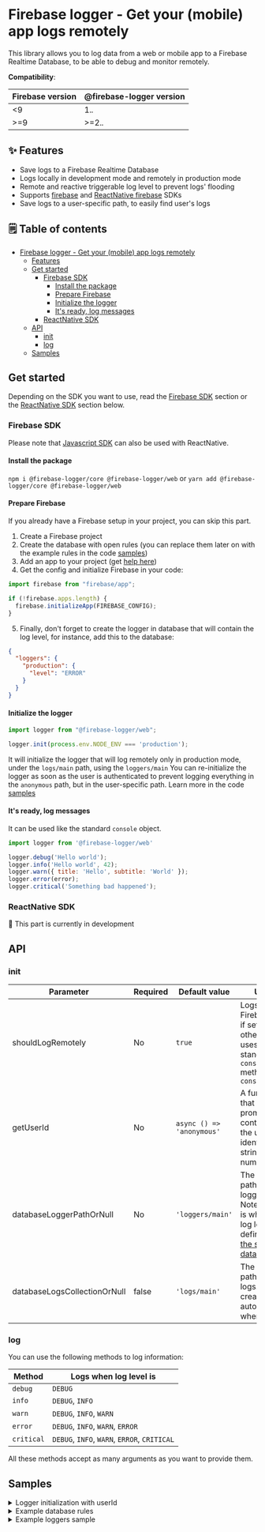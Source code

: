 # Firebase logger - Get your (mobile) app logs remotely

This library allows you to log data from a web or mobile app to a Firebase Realtime Database, to be able to debug and
monitor remotely.

**Compatibility**:

|Firebase version|@firebase-logger version|
|---|---|
| <9 | 1.*.* |
| >=9 | >=2.*.* |

## ✨ Features

- Save logs to a Firebase Realtime Database
- Logs locally in development mode and remotely in production mode
- Remote and reactive triggerable log level to prevent logs' flooding
- Supports [firebase](https://www.npmjs.com/package/firebase)
  and [ReactNative firebase](https://www.npmjs.com/package/react-native-firebase) SDKs
- Save logs to a user-specific path, to easily find user's logs

## 🗒️ Table of contents
* [Firebase logger - Get your (mobile) app logs remotely](#firebase-logger---get-your-mobile-app-logs-remotely)
    * [Features](#-features)
    * [Get started](#get-started)
        * [Firebase SDK](#firebase-sdk)
            * [Install the package](#install-the-package)
            * [Prepare Firebase](#prepare-firebase)
            * [Initialize the logger](#initialize-the-logger)
            * [It's ready, log messages](#its-ready-log-messages)
        * [ReactNative SDK](#reactnative-sdk)
    * [API](#api)
        * [init](#init)
        * [log](#log)
    * [Samples](#samples)


## Get started

Depending on the SDK you want to use, read
the [Firebase SDK](#firebase-sdk) section or the
[ReactNative SDK](#reactnative-sdk) section below.

### Firebase SDK

Please note that [Javascript SDK](https://www.npmjs.com/package/firebase) can also be used with ReactNative.

#### Install the package

`npm i @firebase-logger/core @firebase-logger/web`
or
`yarn add @firebase-logger/core @firebase-logger/web`

#### Prepare Firebase

If you already have a Firebase setup in your project, you can skip this part.

1. Create a Firebase project
2. Create the database with open rules (you can replace them later on with
   the example rules in the code [samples](#samples))
3. Add an app to your project (get [help here](https://support.google.com/firebase/answer/9326094))
4. Get the config and initialize Firebase in your code:

```javascript
import firebase from "firebase/app";

if (!firebase.apps.length) {
  firebase.initializeApp(FIREBASE_CONFIG);
}
```

5. Finally, don't forget to create the logger in database that will contain the log level, for instance, add this to the
   database:

```json
{
  "loggers": {
    "production": {
      "level": "ERROR"
    }
  }
}
```

#### Initialize the logger

```javascript
import logger from "@firebase-logger/web";

logger.init(process.env.NODE_ENV === 'production');
```

It will initialize the logger that will log remotely only in production mode, under the `logs/main` path, using
the `loggers/main`
You can re-initialize the logger as soon as the user is authenticated to prevent logging everything in the `anonymous`
path, but in the user-specific path. Learn more in the code [samples](#samples)

#### It's ready, log messages
It can be used like the standard `console` object.
```javascript
import logger from '@firebase-logger/web'

logger.debug('Hello world');
logger.info('Hello world', 42);
logger.warn({ title: 'Hello', subtitle: 'World' });
logger.error(error);
logger.critical('Something bad happened');
```

### ReactNative SDK
🚧 This part is currently in development

## API

### init

| Parameter | Required | Default value | Usage |
| ------ | ------ | ------ | ------ |
| shouldLogRemotely | No | `true` | Logs to Firebase only if set to true, otherwise, uses the standard `console` methods like `console.error` |
| getUserId | No | `async () => 'anonymous'` | A function that returns a promise containing the user identifier as a string or a number |
| databaseLoggerPathOrNull | No | `'loggers/main'` | The database path to the logger data. Note that this is where the log level is defined ([see the sample data](https://github.com/BearStudio/firebase-logger#example-loggers-sample)) |
| databaseLogsCollectionOrNull | false | `'logs/main'` | The database path to the logs. It gets created automatically when logging |

### log

You can use the following methods to log information:

| Method | Logs when log level is |
| ------ | ------ |
| `debug` | `DEBUG` |
| `info` | `DEBUG`, `INFO` |
| `warn` | `DEBUG`, `INFO`, `WARN` |
| `error` | `DEBUG`, `INFO`, `WARN`, `ERROR` |
| `critical` | `DEBUG`, `INFO`, `WARN`, `ERROR`, `CRITICAL` |

All these methods accept as many arguments as you want to provide them.

## Samples

<details id="logger-initialization-user-id">
    <summary>Logger initialization with userId</summary>

    const onUserAuthenticated = () => {
      logger.init(
        process.env.NODE_ENV === 'production',
        () => AsyncStorage.getItem('@myApp/userEMail'), // can return a promise
        'loggers/production',
        'logs/production'
      );
    }
    
</details>


<details id="example-database-rules">
    <summary>Example database rules</summary>
    
    {
      "rules": {
        "loggers": {
          ".read": true,
          ".write": false
        },
        "logs-dev": {
          ".read": false,
          ".write": true
        },
        "logs-staging": {
          ".read": false,
          ".write": true
        },
        "logs-prod": {
          ".read": false,
          ".write": true
        }
      }
    }
</details>


<details id="example-loggers-sample">
    <summary>Example loggers sample</summary>
    
    {
      "loggers": {
        "dev": {
          "level": "WARN"
        },
        "staging": {
          "level": "CRITICAL"
        },
        "prod": {
          "level": "CRITICAL"
        }
      }
    }
</details>
